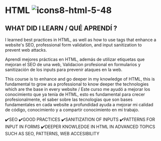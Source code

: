 # HTML ![icons8-html-5-48](https://github.com/JuanJefry23/HTML/assets/57572366/e7c53c1d-91e0-4bfd-9984-dcf7352fcc35)

## WHAT DID I LEARN / QUÉ APRENDÍ ?
I learned best practices in HTML, as well as how to use tags that enhance a website's SEO, professional form validation, and input sanitization to prevent web attacks.


Aprendí mejores prácticas en HTML, además de utilizar etiquetas que mejoran el SEO de una web, Validacion profesional en formularios y sanitización de los inputs para prevenir ataques en la web.


This course is to enhance and go deeper in my knowledge of HTML, this is fundamental to grow as a professional to know deeper the technologies which are the base in every website / Este curso me
ayudó a mejorar los conocimiento que ya tenía de HTML, esto es fundamental para crecer profesionalmente, el saber sobre las tecnologias que son bases fundamentales en cada website a profundidad
ayuda a mejorar mi calidad de código, conocimiento y a compartir conocimiento en mi trabajo.


✔️SEO
✔️GOOD PRACTICES
✔️SANITIZATION OF INPUTS
✔️PATTERNS FOR INPUT IN FORMS
✔️DEEPER KNOWLEDGE IN HTML IN ADVANCED TOPICS SUCH AS SEO, PATTERNS, WEB ACCESIBILITY 
